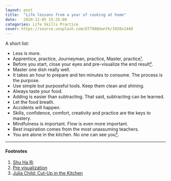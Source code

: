 ```yaml
---
layout: post
title:  "Life lessons from a year of cooking at home"
date:   2020-12-05 15:25:00
categories: Life Skills Practice
cover: https://source.unsplash.com/GT798QUwnYk/1920x1440
---
```


A short list:

- Less is more.
- Apprentice, practice, Journeyman, practice, Master, practice[¹](#one).
- Before you start, close your eyes and pre-visualize the end result[²](#two).
- Master one dish really well.
- It takes an hour to prepare and ten minutes to consume. The process is the purpose.
- Use simple but purposeful tools. Keep them clean and shining.
- Always taste your food.
- Adding is easier than subtracting. That said, subtracting can be learned.
- Let the food breath.
- Accidents will happen.
- Skills, confidence, comfort, creativity and practice are the keys to mastery.
- Mindfulness is important. Flow is even more important.
- Best inspiration comes from the most unassuming teachers.
- You are alone in the kitchen. No one can see you[³](#three).

***

#### Footnotes

1. <a name="one"></a> [Shu Ha Ri](https://en.wikipedia.org/wiki/Shuhari)
1. <a name="two"></a> [Pre visualization](http://facweb.cs.depaul.edu/sgrais/previsual.htm)
1. <a name="three"></a> [Julia Child: Cut-Up in the Kitchen](https://www.saturdayeveningpost.com/2018/08/julia-child-cut-kitchen/)
